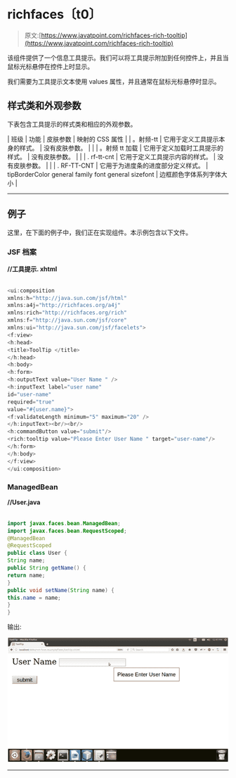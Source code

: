 # richfaces〔t0〕

> 原文:[https://www.javatpoint.com/richfaces-rich-tooltip](https://www.javatpoint.com/richfaces-rich-tooltip)

该组件提供了一个信息工具提示。我们可以将工具提示附加到任何控件上，并且当鼠标光标悬停在控件上时显示。

我们需要为工具提示文本使用 values 属性，并且通常在鼠标光标悬停时显示。

## 样式类和外观参数

下表包含工具提示的样式类和相应的外观参数。

| 班级 | 功能 | 皮肤参数 | 映射的 CSS 属性 |
| 。射频-tt | 它用于定义工具提示本身的样式。 | 没有皮肤参数。 |  |
| 。射频 tt 加载 | 它用于定义加载时工具提示的样式。 | 没有皮肤参数。 |  |
| . rf-tt-cnt | 它用于定义工具提示内容的样式。 | 没有皮肤参数。 |  |
| . RF-TT-CNT | 它用于为进度条的进度部分定义样式。 | tipBorderColor general family font general sizefont | 边框颜色字体系列字体大小 |

* * *

## 例子

这里，在下面的例子中，我们正在实现<tooltip>组件。本示例包含以下文件。</tooltip>

### JSF 档案

**//工具提示. xhtml**

```java

<ui:composition 
xmlns:h="http://java.sun.com/jsf/html"
xmlns:a4j="http://richfaces.org/a4j"
xmlns:rich="http://richfaces.org/rich"
xmlns:f="http://java.sun.com/jsf/core"
xmlns:ui="http://java.sun.com/jsf/facelets">
<f:view>
<h:head>
<title>ToolTip </title>
</h:head>
<h:body>
<h:form>
<h:outputText value="User Name " />
<h:inputText label="user name"
id="user-name"
required="true"
value="#{user.name}">
<f:validateLength minimum="5" maximum="20" />
</h:inputText><br/><br/>
<h:commandButton value="submit"/>
<rich:tooltip value="Please Enter User Name " target="user-name"/>
</h:form>
</h:body>
</f:view>
</ui:composition>

```

### ManagedBean

**//User.java**

```java

import javax.faces.bean.ManagedBean;
import javax.faces.bean.RequestScoped;
@ManagedBean
@RequestScoped
public class User {
String name;
public String getName() {
return name;
}
public void setName(String name) {
this.name = name;
}
}

```

输出:

![RichFaces Tooltip 1](img/f1dc280ee21a690f6fc5504a17d0c9bc.png)

* * *